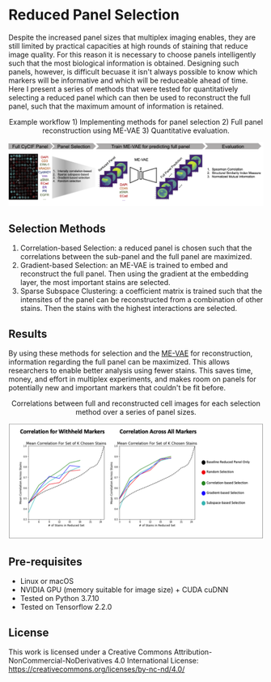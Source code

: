 # Reduced Panel Selection 
Despite the increased panel sizes that multiplex imaging enables, they are still limited by practical capacities at high rounds of staining that reduce image quality. For this reason it is necessary to choose panels intelligently such that the most biological information is obtained. Designing such panels, however, is difficult becuase it isn't always possible to know which markers will be informative and which will be reduceable ahead of time. Here I present a series of methods that were tested for quantitatively selecting a reduced panel which can then be used to reconstruct the full panel, such that the maximum amount of information is retained.

<p align='center'>
  Example workflow 1) Implementing methods for panel selection 2) Full panel reconstruction using ME-VAE 3) Quantitative evaluation.
</p> 
<p align='center'>
  <img src='src/main_panel_reduction.png' width='1000'/>
</p> 

## Selection Methods
1) Correlation-based Selection: a reduced panel is chosen such that the correlations between the sub-panel and the full panel are maximized.
2) Gradient-based Selection: an ME-VAE is trained to embed and reconstruct the full panel. Then using the gradient at the embedding layer, the most important stains are selected.
3) Sparse Subspace Clustering: a coefficient matrix is trained such that the intensites of the panel can be reconstructed from a combination of other stains. Then the stains with the highest interactions are selected.

## Results
By using these methods for selection and the [ME-VAE](https://github.com/GelatinFrogs/ME-VAE_Architecture) for reconstruction, information regarding the full panel can be maximized. This allows researchers to enable better analysis using fewer stains. This saves time, money, and effort in multiplex experiments, and makes room on panels for potentially new and important markers that couldn't be fit before.

<p align='center'>
  Correlations between full and reconstructed cell images for each selection method over a series of panel sizes.
</p> 
<p align='center'>
  <img src='src/Figure8.png' width='600'/>
</p> 

## Pre-requisites
- Linux or macOS
- NVIDIA GPU (memory suitable for image size) + CUDA cuDNN
- Tested on Python 3.7.10
- Tested on Tensorflow 2.2.0

## License
 This work is licensed under a Creative Commons Attribution-NonCommercial-NoDerivatives 4.0 International License: https://creativecommons.org/licenses/by-nc-nd/4.0/
